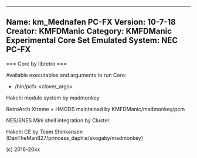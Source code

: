 -----------------------
Name: km_Mednafen PC-FX
Version: 10-7-18
Creator: KMFDManic
Category: KMFDManic Experimental Core Set
Emulated System: NEC PC-FX
-----------------------
=== Core by libretro ===

Available executables and arguments to run Core:
- /bin/pcfx <rom> <clover_args>

Hakchi module system by madmonkey

RetroArch Xtreme + HMODS maintained by KMFDManic/madmonkey/pcm

NES/SNES Mini shell integration by Cluster

Hakchi CE by Team Shinkansen (DanTheMan827/princess_daphie/skogaby/madmonkey)

(c) 2016-20xx
